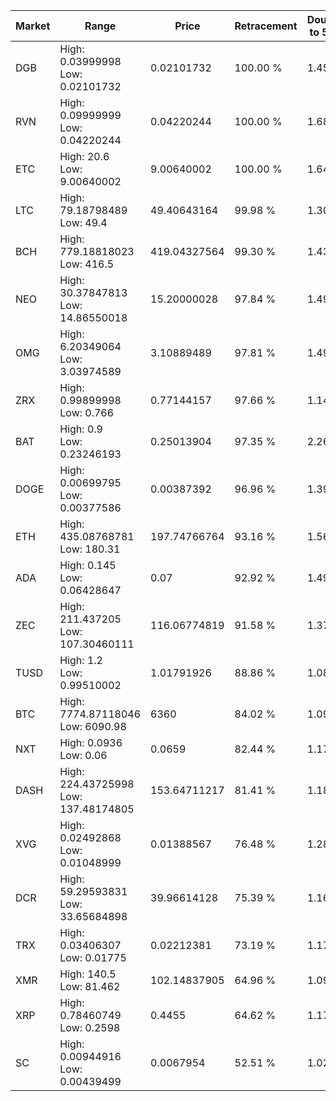 | Market | Range | Price| Retracement | Doubles to 50% |
| --- | --- | --- | --- | --- |
| DGB | High: 0.03999998<br />Low: 0.02101732 | 0.02101732 | 100.00 % | 1.45 |
| RVN | High: 0.09999999<br />Low: 0.04220244 | 0.04220244 | 100.00 % | 1.68 |
| ETC | High: 20.6<br />Low: 9.00640002 | 9.00640002 | 100.00 % | 1.64 |
| LTC | High: 79.18798489<br />Low: 49.4 | 49.40643164 | 99.98 % | 1.30 |
| BCH | High: 779.18818023<br />Low: 416.5 | 419.04327564 | 99.30 % | 1.43 |
| NEO | High: 30.37847813<br />Low: 14.86550018 | 15.20000028 | 97.84 % | 1.49 |
| OMG | High: 6.20349064<br />Low: 3.03974589 | 3.10889489 | 97.81 % | 1.49 |
| ZRX | High: 0.99899998<br />Low: 0.766 | 0.77144157 | 97.66 % | 1.14 |
| BAT | High: 0.9<br />Low: 0.23246193 | 0.25013904 | 97.35 % | 2.26 |
| DOGE | High: 0.00699795<br />Low: 0.00377586 | 0.00387392 | 96.96 % | 1.39 |
| ETH | High: 435.08768781<br />Low: 180.31 | 197.74766764 | 93.16 % | 1.56 |
| ADA | High: 0.145<br />Low: 0.06428647 | 0.07 | 92.92 % | 1.49 |
| ZEC | High: 211.437205<br />Low: 107.30460111 | 116.06774819 | 91.58 % | 1.37 |
| TUSD | High: 1.2<br />Low: 0.99510002 | 1.01791926 | 88.86 % | 1.08 |
| BTC | High: 7774.87118046<br />Low: 6090.98 | 6360 | 84.02 % | 1.09 |
| NXT | High: 0.0936<br />Low: 0.06 | 0.0659 | 82.44 % | 1.17 |
| DASH | High: 224.43725998<br />Low: 137.48174805 | 153.64711217 | 81.41 % | 1.18 |
| XVG | High: 0.02492868<br />Low: 0.01048999 | 0.01388567 | 76.48 % | 1.28 |
| DCR | High: 59.29593831<br />Low: 33.65684898 | 39.96614128 | 75.39 % | 1.16 |
| TRX | High: 0.03406307<br />Low: 0.01775 | 0.02212381 | 73.19 % | 1.17 |
| XMR | High: 140.5<br />Low: 81.462 | 102.14837905 | 64.96 % | 1.09 |
| XRP | High: 0.78460749<br />Low: 0.2598 | 0.4455 | 64.62 % | 1.17 |
| SC | High: 0.00944916<br />Low: 0.00439499 | 0.0067954 | 52.51 % | 1.02 |
